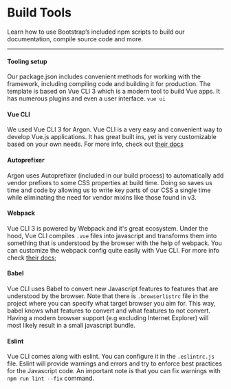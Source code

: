 # Build Tools

Learn how to use Bootstrap’s included npm scripts to build our documentation, compile source code and more.

<hr>

#### Tooling setup

Our package.json includes convenient methods for working with the framework, including compiling code and building it
for production. The template is based on Vue CLI 3 which is a modern tool to build Vue apps. It has numerous plugins and even
a user interface. `vue ui`

#### Vue CLI

We used Vue CLI 3 for Argon. Vue CLI is a very easy and convenient way to develop Vue.js applications. It has great built ins, yet is very
customizable based on your own needs. For more info, check out [their docs](https://cli.vuejs.org/)

#### Autoprefixer

Argon uses Autoprefixer (included in our build process) to automatically add vendor prefixes to some CSS properties at build time.
Doing so saves us time and code by allowing us to write key parts of our CSS a single time while eliminating the need for vendor mixins like those found in v3.

#### Webpack

Vue CLI 3 is powered by Webpack and it's great ecosystem. Under the hood, Vue CLI compiles `.vue` files into javascript and transforms them
into something that is understood by the browser with the help of webpack. You can customize the webpack config quite easily with Vue CLI.
For more info check [their docs](https://cli.vuejs.org/config/#configurewebpack);

#### Babel

Vue CLI uses Babel to convert new Javascript features to features that are understood by the browser.
Note that there is `.browserlistrc` file in the project where you can specify what target browser you aim for.
This way, babel knows what features to convert and what features to not convert. Having a modern browser support (e.g excluding Internet Explorer)
will most likely result in a small javascript bundle.

#### Eslint

Vue CLI comes along with eslint. You can configure it in the `.eslintrc.js` file. Eslint will provide warnings and errors and try to enforce best
practices for the Javascript code. An important note is that you can fix warnings with `npm run lint --fix` command.

